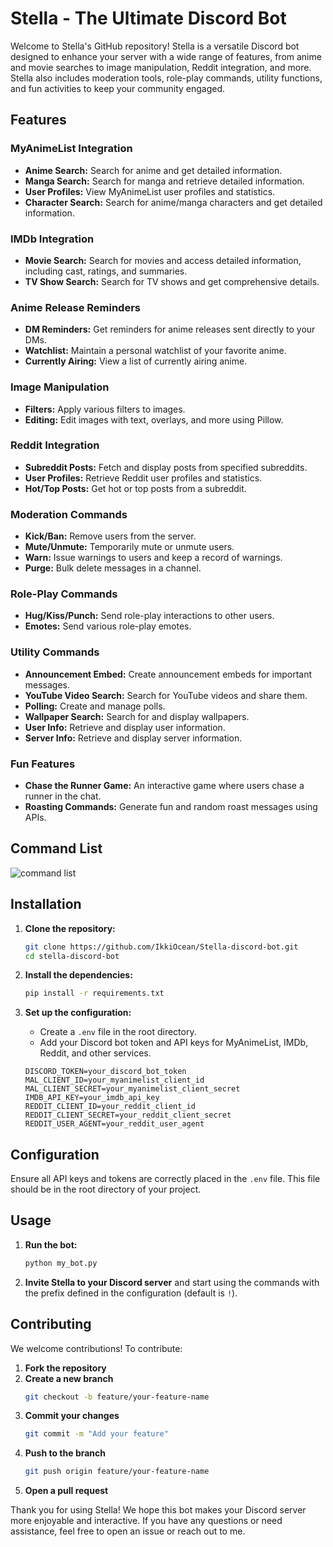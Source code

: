 # Stella - The Ultimate Discord Bot

Welcome to Stella's GitHub repository! Stella is a versatile Discord bot designed to enhance your server with a wide range of features, from anime and movie searches to image manipulation, Reddit integration, and more. Stella also includes moderation tools, role-play commands, utility functions, and fun activities to keep your community engaged.

## Features

### MyAnimeList Integration
- **Anime Search:** Search for anime and get detailed information.
- **Manga Search:** Search for manga and retrieve detailed information.
- **User Profiles:** View MyAnimeList user profiles and statistics.
- **Character Search:** Search for anime/manga characters and get detailed information.

### IMDb Integration
- **Movie Search:** Search for movies and access detailed information, including cast, ratings, and summaries.
- **TV Show Search:** Search for TV shows and get comprehensive details.

### Anime Release Reminders
- **DM Reminders:** Get reminders for anime releases sent directly to your DMs.
- **Watchlist:** Maintain a personal watchlist of your favorite anime.
- **Currently Airing:** View a list of currently airing anime.

### Image Manipulation
- **Filters:** Apply various filters to images.
- **Editing:** Edit images with text, overlays, and more using Pillow.

### Reddit Integration
- **Subreddit Posts:** Fetch and display posts from specified subreddits.
- **User Profiles:** Retrieve Reddit user profiles and statistics.
- **Hot/Top Posts:** Get hot or top posts from a subreddit.

### Moderation Commands
- **Kick/Ban:** Remove users from the server.
- **Mute/Unmute:** Temporarily mute or unmute users.
- **Warn:** Issue warnings to users and keep a record of warnings.
- **Purge:** Bulk delete messages in a channel.

### Role-Play Commands
- **Hug/Kiss/Punch:** Send role-play interactions to other users.
- **Emotes:** Send various role-play emotes.

### Utility Commands
- **Announcement Embed:** Create announcement embeds for important messages.
- **YouTube Video Search:** Search for YouTube videos and share them.
- **Polling:** Create and manage polls.
- **Wallpaper Search:** Search for and display wallpapers.
- **User Info:** Retrieve and display user information.
- **Server Info:** Retrieve and display server information.

### Fun Features
- **Chase the Runner Game:** An interactive game where users chase a runner in the chat.
- **Roasting Commands:** Generate fun and random roast messages using APIs.

## Command List

![command list]([http://url/to/img.png](https://github.com/IkkiOcean/Stella_discord_bot/blob/main/command_list.jpg))

## Installation

1. **Clone the repository:**
    ```bash
    git clone https://github.com/IkkiOcean/Stella-discord-bot.git
    cd stella-discord-bot
    ```

2. **Install the dependencies:**
    ```bash
    pip install -r requirements.txt
    ```

3. **Set up the configuration:**
    - Create a `.env` file in the root directory.
    - Add your Discord bot token and API keys for MyAnimeList, IMDb, Reddit, and other services.
    ```env
    DISCORD_TOKEN=your_discord_bot_token
    MAL_CLIENT_ID=your_myanimelist_client_id
    MAL_CLIENT_SECRET=your_myanimelist_client_secret
    IMDB_API_KEY=your_imdb_api_key
    REDDIT_CLIENT_ID=your_reddit_client_id
    REDDIT_CLIENT_SECRET=your_reddit_client_secret
    REDDIT_USER_AGENT=your_reddit_user_agent
    ```

## Configuration

Ensure all API keys and tokens are correctly placed in the `.env` file. This file should be in the root directory of your project.

## Usage

1. **Run the bot:**
    ```bash
    python my_bot.py
    ```

2. **Invite Stella to your Discord server** and start using the commands with the prefix defined in the configuration (default is `!`).

## Contributing

We welcome contributions! To contribute:

1. **Fork the repository**
2. **Create a new branch**
    ```bash
    git checkout -b feature/your-feature-name
    ```
3. **Commit your changes**
    ```bash
    git commit -m "Add your feature"
    ```
4. **Push to the branch**
    ```bash
    git push origin feature/your-feature-name
    ```
5. **Open a pull request**



Thank you for using Stella! We hope this bot makes your Discord server more enjoyable and interactive. If you have any questions or need assistance, feel free to open an issue or reach out to me.
